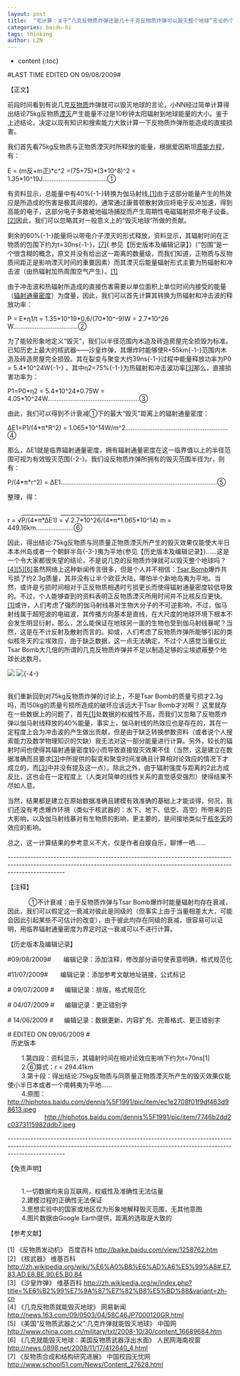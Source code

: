 ```yaml
---
layout: post
title:  "宅计算：关于“几克反物质炸弹还是几十千克反物质炸弹可以毁灭整个地球”言论的个人分析"
categories: baidu-hi
tags: thinking
author: LZN
---
```


* content
{:toc}

<p>#LAST TIME EDITED ON 09/08/2009#</p><p>【正文】</p><p>前段时间看到有说几克<a target="_blank" href="http://zh.wikipedia.org/wiki/%E5%8F%8D%E7%89%A9%E8%B4%A8">反物质</a>炸弹就可以毁灭地球的言论，小NN经过简单计算得出结论75kg反物质<a target="_blank" href="http://zh.wikipedia.org/wiki/%E6%B9%AE%E7%81%AD">湮灭</a>产生能量不过是10秒钟太阳辐射到地球能量的大小。鉴于上述结论，决定以现有知识和搜索能力大致计算一下反物质炸弹所能造成的直接损害。</p><p>我们首先看75kg反物质与正物质湮灭时所释放的能量，根据爱因斯坦<a target="_blank" href="http://zh.wikipedia.org/wiki/%E8%B4%A8%E8%83%BD%E6%96%B9%E7%A8%8B">质能方程</a>，有：</p><p>E = (m反+m正)*c^2 =(75+75)*(3*10^8)^2 = 1.35*10^19J………………………………①</p><p> </p><p>有资料显示，总能量中有40%{-1-}转换为伽马射线,<a target="_blank" href="http://baike.baidu.com/view/1258762.htm">[1]</a>由于这部分能量产生的热效应是所造成的伤害是极其间接的，通常通过康普顿散射效应将电子反冲加速，得到高能的电子，这部分电子多数被地磁场捕捉而产生周期性电磁辐射损坏电子设备。<a target="_blank" href="http://zh.wikipedia.org/wiki/%E6%A0%B8%E6%AD%A6%E5%99%A8#.E7.83.AD.E8.BE.90.E5.B0.84">[2]</a>因此，我们可以忽略其对一般意义上的&ldquo;毁灭地球&rdquo;所做的贡献。</p><p>剩余的60%{-1-}能量将以带电介子湮灭的形式释放，资料显示，其辐射时间在正物质的包围下约为t=30ns{-1-}，<a target="_blank" href="http://www.school51.com/News/Content_27628.html">[7]</a>{ 参见【历史版本及编辑记录】}（&ldquo;包围&rdquo;是一个很含糊的概念，原文并没有给出这一距离的数量级，而我们知道，正物质与反物质间距正是影响湮灭时间的重要因素）而其湮灭后能量辐射形式主要为热辐射和冲击波（由热辐射加热周围空气产生）。<a target="_blank" href="http://baike.baidu.com/view/1258762.htm">[1]</a></p><p>由于冲击波和热辐射所造成的直接伤害需要以单位面积上单位时间内接受的能量（<a target="_blank" href="http://baike.baidu.com/view/992653.html?wtp=tt">辐射通量密度</a>）为度量，因此，我们可以首先计算其转换为热辐射和冲击波的释放功率：</p><p>P = E*η1/t = 1.35*10^19*0.6/(70*10^-9)W = 2.7*10^26 W………………………………②</p><p>为了能较形象地定义&ldquo;毁灭&rdquo;，我们以半径范围内木造及砖造房屋完全损毁为标准。已知历史上最大的核武器&mdash;&mdash;沙皇炸弹，其爆炸时能够使R=55km{-1-}范围内木造及砖造房屋完全损毁。其在裂变与聚变大约39ns{-1-}过程中能量释放功率为P0 = 5.4*10^24W{-1-} 。其中η2=75%{-1-}为热辐射和冲击波功率<a target="_blank" href="http://zh.wikipedia.org/w/index.php?title=%E6%B2%99%E7%9A%87%E7%82%B8%E5%BD%88&amp;variant=zh-cn">[3]</a>那么，直接损害功率为：</p><p>P1=P0*η2 = 5.4*10^24*0.75W = 4.05*10^24W……………………………………………③</p><p>由此，我们可以得到不计衰减①下的最大&ldquo;毁灭&rdquo;距离上的辐射通量密度：</p><p>ΔE1=P1/(4*π*R^2) = 1.065*10^14W/m^2…………………………………………………④</p><p>那么，ΔE1就是临界辐射通量密度，拥有辐射通量密度在这一临界值以上的半径范围可视为有效毁灭范围{-2-}。我们设反物质炸弹所拥有的毁灭范围半径为r，则有：</p><p>P/(4*π*r^2) = ΔE1……………………………………………………………………………⑤</p><p>整理，得：&nbsp;&nbsp;&nbsp;&nbsp;&nbsp;&nbsp;&nbsp;<br /><br />&nbsp;&nbsp;&nbsp;&nbsp;&nbsp;&nbsp;&nbsp; __________&nbsp;&nbsp;&nbsp;&nbsp;&nbsp;  _______________________<br />r = √P/(4*π*ΔE1) = √ 2.7*10^26/(4*π*1.065*10^14) m = 449.16km…………………⑥</p><p>因此，得出结论:75kg反物质与同质量正物质湮灭所产生的毁灭效果仅能使大半日本本州岛或者一个朝鲜半岛{-3-}夷为平地{参见【历史版本及编辑记录】}……这是一个令大家都很失望的结论，不是说几克的反物质炸弹就可以毁灭整个地球吗？<a target="_blank" href="http://news.163.com/09/0503/04/58C46JP7000120GR.html">[4]</a><a target="_blank" href="http://www.china.com.cn/military/txt/2008-10/30/content_16689684.htm">[5]</a><a target="_blank" href="http://news.0898.net/2008/11/17/412640_4.html">[6]</a>虽然网络上这种新闻传言很多，但是个人并不相信：<a target="_blank" href="http://zh.wikipedia.org/wiki/%E6%B2%99%E7%9A%87%E7%82%B8%E5%BD%88">Tsar Bomb</a>爆炸共亏损了约2.3g质量，其并没有让半个欧亚大陆，哪怕半个新地岛夷为平地。当然，或许是亏损时间相对于正反物质相遇时亏损更长而使得辐射通量密度较低导致的。不过，个人能够查到的资料表明正反物质湮灭所用时间并不比核反应更快。<a target="_blank" href="http://baike.baidu.com/view/1258762.htm">[1]</a>或许，人们考虑了强烈的伽马射线暴对生物大分子的不可逆影响，不过，伽马射线属于超短波的电磁波，其传播方向基本是直线，在大尺度的地球环境下根本不会发生明显衍射，那么，怎么能保证在地球另一面的生物也受到伽马射线暴呢？当然，这是在不计反射及散射而言的。抑或，人们考虑了反物质炸弹所能够引起的类似核冬天的尘埃效应，由于缺乏数据，这一点无法确定，不过个人感觉当量仅比Tsar Bomb大几倍的所谓的几克反物质炸弹并不足以制造足够的尘埃遮蔽整个地球长达数月。</p><p> </p> <p> </p><a target="_blank" href="http://hiphotos.baidu.com/dennis%5F1991/pic/item/7746b2dd2c0373115982ddb7.jpeg"><img class="blogimg" small="0" src="http://hiphotos.baidu.com/dennis%5F1991/pic/item/7746b2dd2c0373115982ddb7.jpeg" /></a> <a target="_blank" href="http://hiphotos.baidu.com/dennis%5F1991/pic/item/768a53c60aa8103e9d163db7.jpeg"><img class="blogimg" small="0" src="http://hiphotos.baidu.com/dennis%5F1991/pic/item/768a53c60aa8103e9d163db7.jpeg" /></a>{-4-}<p><br />我们重新回到对75kg反物质炸弹的讨论上，不是Tsar Bomb的质量亏损才2.3g吗，而150kg的质量亏损所造成的破坏应该远大于Tsar Bomb才对啊？ 这里就存在一些数据上的问题了，首先<a target="_blank" href="http://baike.baidu.com/view/1258762.htm">[1]</a>处数据的权威性不高，而我们又忽略了反物质炸弹以伽马射线释放的40%能量，事实上，伽马射线的热效应也是存在的，其在一定程度上会为冲击波的产生做出贡献，但是由于缺乏转换参数资料（或者说个人搜索能力及数学物理知识的欠缺）我无法对这一部分能量进行计算。另外，较长的辐射时间也使得其辐射通量密度较小而导致直接毁灭效果不佳（当然，这是建立在数据准确而且要求<a target="_blank" href="http://zh.wikipedia.org/w/index.php?title=%E6%B2%99%E7%9A%87%E7%82%B8%E5%BD%88&amp;variant=zh-cn">[3]</a>中所提供的裂变和聚变时间准确且计算相对论效应的情况下才成立的，而<a target="_blank" href="http://zh.wikipedia.org/w/index.php?title=%E6%B2%99%E7%9A%87%E7%82%B8%E5%BD%88&amp;variant=zh-cn">[3]</a>中并没有提及这一点）。除此之外，由于辐射强度与距离的2此方成反比，这也会在一定程度上（人类对简单的线性关系的直觉感受强烈）使得结果不尽如人意。</p><p>当然，结果都是建立在原始数据准确且建模有效准确的基础上才能谈得，何况，我们还没有考虑爆炸环境（类似于核武器的：水下、地下、低空、高空）所带来的巨大影响，以及伽马射线暴对有生物质的影响，更主要的，是间接地类似于<a target="_blank" href="http://zh.wikipedia.org/wiki/%E6%A0%B8%E5%86%AC%E5%A4%A9">核冬天</a>的效应的影响。</p><p>总之，这一计算结果的参考意义不大，仅是作者自娱自乐，聊博一哂……</p><p>--------------------------------------------------------------------------------------------------------------------------------------------------------------------------------</p><p> </p><p>【注释】</p><p>&nbsp;&nbsp;&nbsp;&nbsp;&nbsp;&nbsp;&nbsp;&nbsp;&nbsp;&nbsp;&nbsp;  ①不计衰减：由于反物质炸弹与Tsar Bomb爆炸时能量辐射均存在衰减，因此，我们可以假定这一衰减对彼此是同级的（但事实上由于当量相差太大，可能会因此引起某些不可估计的改变），由于彼此均存在同级的衰减，很容易可以证明，用临界辐射通量密度为界定时这一衰减可以不进行计算。</p><p>【历史版本及编辑记录】</p><p>#09/08/2009#&nbsp;&nbsp;&nbsp;&nbsp;&nbsp;&nbsp;  编辑记录：添加注释，修改部分语句使表意明确，格式规范化</p><p>#11/07/2009#&nbsp;&nbsp;&nbsp;&nbsp;&nbsp;&nbsp;  编辑记录：添加参考文献地址链接，公式标记</p><p># 09/07/2009 #&nbsp;&nbsp;&nbsp;&nbsp;&nbsp;  编辑记录：排版，格式规范化</p><p># 04/07/2009 #&nbsp;&nbsp;&nbsp;&nbsp;&nbsp;  编辑记录：更正错别字</p><p># 14/06/2009 #&nbsp;&nbsp;&nbsp;&nbsp;&nbsp;  编辑记录：数据更新、内容扩充、完善格式、更正错别字</p><p># EDITED ON 09/06/2009 #<br />&nbsp;&nbsp;历史版本&nbsp;&nbsp;&nbsp;&nbsp;&nbsp;</p><p>&nbsp;&nbsp;&nbsp;&nbsp;&nbsp;&nbsp;&nbsp;  1.第四段：资料显示，其辐射时间在相对论效应影响下约为t=70ns[1]<br />&nbsp;&nbsp;&nbsp;&nbsp;&nbsp;&nbsp;&nbsp;  2.⑥算式：r = 294.41km<br />&nbsp;&nbsp;&nbsp;&nbsp;&nbsp;&nbsp;&nbsp;  3.第十段：得出结论:75kg反物质与同质量正物质湮灭所产生的毁灭效果仅能使小半日本或者一个南韩夷为平地……<br />&nbsp;&nbsp;&nbsp;&nbsp;&nbsp;&nbsp;&nbsp;&nbsp;4.原图：<a href="http://hiphotos.baidu.com/dennis%5F1991/pic/item/ec1e2708f01f9df463d98613.jpeg">http://hiphotos.baidu.com/dennis%5F1991/pic/item/ec1e2708f01f9df463d98613.jpeg</a><br />&nbsp;&nbsp;&nbsp;&nbsp;&nbsp;&nbsp;&nbsp;&nbsp;&nbsp;&nbsp;&nbsp;&nbsp;&nbsp;&nbsp;&nbsp;&nbsp;&nbsp;&nbsp;&nbsp;&nbsp;&nbsp;<a href="http://hiphotos.baidu.com/dennis%5F1991/pic/item/7746b2dd2c0373115982ddb7.jpeg">http://hiphotos.baidu.com/dennis%5F1991/pic/item/7746b2dd2c0373115982ddb7.jpeg</a></p><p>--------------------------------------------------------------------------------------------------------------------------------------------------------------------------------</p><p>【免责声明】</p><p><br />&nbsp;&nbsp;&nbsp;&nbsp;&nbsp;&nbsp;&nbsp;  1.一切数据均来自互联网，权威性及准确性无法估量<br />&nbsp;&nbsp;&nbsp;&nbsp;&nbsp;&nbsp;&nbsp;  2.建模过程的正确性无法保证<br />&nbsp;&nbsp;&nbsp;&nbsp;&nbsp;&nbsp;&nbsp;  3.思想实验中的国家或地区仅为形象地解释毁灭范围，无其他意图<br />&nbsp;&nbsp;&nbsp;&nbsp;&nbsp;&nbsp;&nbsp;  4.图片数据由Google Earth提供，距离的选取是大致的</p><p>【参考文献】<br />&nbsp;&nbsp;&nbsp;&nbsp;&nbsp;&nbsp;&nbsp;  <br />[1] 《反物质发动机》 百度百科 <a href="http://baike.baidu.com/view/1258762.htm">http://baike.baidu.com/view/1258762.htm</a><br />[2] 《核武器》 维基百科 <a href="http://zh.wikipedia.org/wiki/%E6%A0%B8%E6%AD%A6%E5%99%A8#.E7.83.AD.E8.BE.90.E5.B0.84">http://zh.wikipedia.org/wiki/%E6%A0%B8%E6%AD%A6%E5%99%A8#.E7.83.AD.E8.BE.90.E5.B0.84</a><br />[3] 《沙皇炸弹》 维基百科 <a href="http://zh.wikipedia.org/w/index.php?title=%E6%B2%99%E7%9A%87%E7%82%B8%E5%BD%88&amp;variant=zh-cn">http://zh.wikipedia.org/w/index.php?title=%E6%B2%99%E7%9A%87%E7%82%B8%E5%BD%88&amp;variant=zh-cn</a><br />[4] 《几克反物质就能毁灭地球》 网易新闻 <a href="http://news.163.com/09/0503/04/58C46JP7000120GR.html">http://news.163.com/09/0503/04/58C46JP7000120GR.html</a><br />[5] 《美国&ldquo;反物质武器之父&rdquo;:几克炸弹就能毁灭地球》 中国网 <a href="http://www.china.com.cn/military/txt/2008-10/30/content_16689684.htm">http://www.china.com.cn/military/txt/2008-10/30/content_16689684.htm</a><br />[6] 《几克就能毁灭地球：美国反物质武器浮出水面》 人民网海南视窗 <a href="http://news.0898.net/2008/11/17/412640_4.html">http://news.0898.net/2008/11/17/412640_4.html</a><br />[7] 《反物质合成和结构研究进展》 中国校园无忧网 <a href="http://www.school51.com/News/Content_27628.html">http://www.school51.com/News/Content_27628.html</a></p>
